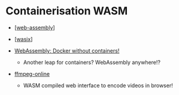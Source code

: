 Containerisation WASM
=====================

* [[web-assembly]]
* [[wasix]]

* [WebAssembly: Docker without containers!](https://wasmlabs.dev/articles/docker-without-containers/)
    * Another leap for containers? WebAssembly anywhere!?

* [ffmpeg-online](https://github.com/xiguaxigua/ffmpeg-online)
    * WASM compiled web interface to encode videos in browser!

[//begin]: # "Autogenerated link references for markdown compatibility"
[web-assembly]: web-assembly.md "Web Assembly"
[wasix]: wasix.md "wasix"
[//end]: # "Autogenerated link references"
